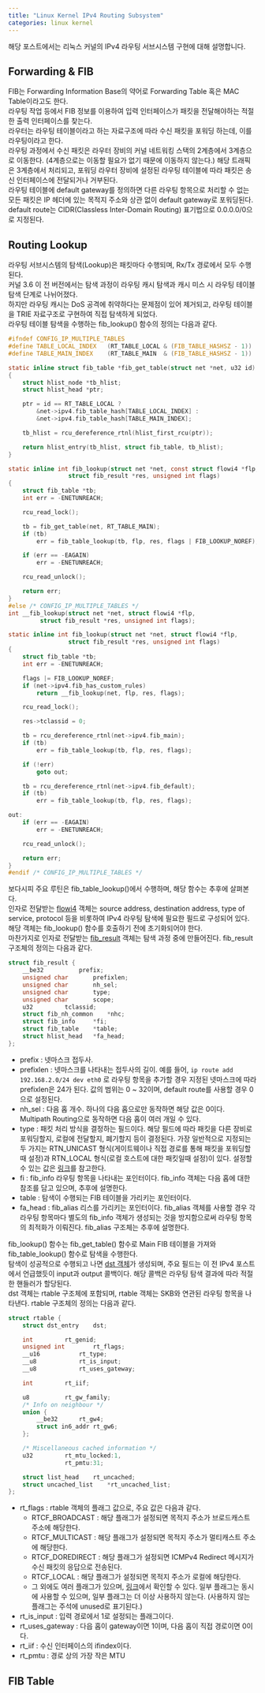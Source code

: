 ```yaml
---
title: "Linux Kernel IPv4 Routing Subsystem"
categories: linux kernel
---
```


해당 포스트에서는 리눅스 커널의 IPv4 라우팅 서브시스템 구현에 대해 설명합니다.

## Forwarding & FIB

FIB는 Forwarding Information Base의 약어로 Forwarding Table 혹은 MAC Table이라고도 한다.  
라우팅 작업 등에서 FIB 정보를 이용하여 입력 인터페이스가 패킷을 전달해야하는 적절한 출력 인터페이스를 찾는다.  
라우터는 라우팅 테이블이라고 하는 자료구조에 따라 수신 패킷을 포워딩 하는데, 이를 라우팅이라고 한다.  
라우팅 과정에서 수신 패킷은 라우터 장비의 커널 네트워킹 스택의 2계층에서 3계층으로 이동한다. (4계층으로는 이동할 필요가 없기 때문에 이동하지 않는다.)
해당 트래픽은 3계층에서 처리되고, 포워딩 라우터 장비에 설정된 라우팅 테이블에 따라 패킷은 송신 인터페이스에 전달되거나 거부된다.  
라우팅 테이블에 default gateway를 정의하면 다른 라우팅 항목으로 처리할 수 없는 모든 패킷은 IP 헤더에 있는 목적지 주소와 상관 없이 default gateway로 포워딩된다.  
default route는 CIDR(Classless Inter-Domain Routing) 표기법으로 0.0.0.0/0으로 지정된다.  

## Routing Lookup

라우팅 서브시스템의 탐색(Lookup)은 패킷마다 수행되며, Rx/Tx 경로에서 모두 수행된다.  
커널 3.6 이 전 버전에서는 탐색 과정이 라우팅 캐시 탐색과 캐시 미스 시 라우팅 테이블 탐색 단계로 나뉘어졌다.  
하지만 라우팅 캐시는 DoS 공격에 취약하다는 문제점이 있어 제거되고, 라우팅 테이블을 TRIE 자료구조로 구현하여 직접 탐색하게 되었다.  
라우팅 테이블 탐색을 수행하는 fib_lookup() 함수의 정의는 다음과 같다.
```c
#ifndef CONFIG_IP_MULTIPLE_TABLES
#define TABLE_LOCAL_INDEX	(RT_TABLE_LOCAL & (FIB_TABLE_HASHSZ - 1))
#define TABLE_MAIN_INDEX	(RT_TABLE_MAIN  & (FIB_TABLE_HASHSZ - 1))

static inline struct fib_table *fib_get_table(struct net *net, u32 id)
{
	struct hlist_node *tb_hlist;
	struct hlist_head *ptr;

	ptr = id == RT_TABLE_LOCAL ?
		&net->ipv4.fib_table_hash[TABLE_LOCAL_INDEX] :
		&net->ipv4.fib_table_hash[TABLE_MAIN_INDEX];

	tb_hlist = rcu_dereference_rtnl(hlist_first_rcu(ptr));

	return hlist_entry(tb_hlist, struct fib_table, tb_hlist);
}

static inline int fib_lookup(struct net *net, const struct flowi4 *flp,
			     struct fib_result *res, unsigned int flags)
{
	struct fib_table *tb;
	int err = -ENETUNREACH;

	rcu_read_lock();

	tb = fib_get_table(net, RT_TABLE_MAIN);
	if (tb)
		err = fib_table_lookup(tb, flp, res, flags | FIB_LOOKUP_NOREF);

	if (err == -EAGAIN)
		err = -ENETUNREACH;

	rcu_read_unlock();

	return err;
}
#else /* CONFIG_IP_MULTIPLE_TABLES */
int __fib_lookup(struct net *net, struct flowi4 *flp,
		 struct fib_result *res, unsigned int flags);

static inline int fib_lookup(struct net *net, struct flowi4 *flp,
			     struct fib_result *res, unsigned int flags)
{
	struct fib_table *tb;
	int err = -ENETUNREACH;

	flags |= FIB_LOOKUP_NOREF;
	if (net->ipv4.fib_has_custom_rules)
		return __fib_lookup(net, flp, res, flags);

	rcu_read_lock();

	res->tclassid = 0;

	tb = rcu_dereference_rtnl(net->ipv4.fib_main);
	if (tb)
		err = fib_table_lookup(tb, flp, res, flags);

	if (!err)
		goto out;

	tb = rcu_dereference_rtnl(net->ipv4.fib_default);
	if (tb)
		err = fib_table_lookup(tb, flp, res, flags);

out:
	if (err == -EAGAIN)
		err = -ENETUNREACH;

	rcu_read_unlock();

	return err;
}
#endif /* CONFIG_IP_MULTIPLE_TABLES */
```

보다시피 주요 루틴은 fib_table_lookup()에서 수행하며, 해당 함수는 추후에 살펴본다.  
인자로 전달받는 [flowi4](https://elixir.bootlin.com/linux/latest/source/include/net/flow.h#L69) 객체는 source address, destination address, type of service, protocol 등을 비롯하여 IPv4 라우팅 탐색에 필요한 필드로 구성되어 있다. 해당 객체는 fib_lookup() 함수를 호출하기 전에 초기화되어야 한다.  
마찬가지로 인자로 전달받는 [fib_result](https://elixir.bootlin.com/linux/latest/source/include/net/ip_fib.h#L165) 객체는 탐색 과정 중에 만들어진다. fib_result 구조체의 정의는 다음과 같다.
```c
struct fib_result {
	__be32			prefix;
	unsigned char		prefixlen;
	unsigned char		nh_sel;
	unsigned char		type;
	unsigned char		scope;
	u32			tclassid;
	struct fib_nh_common	*nhc;
	struct fib_info		*fi;
	struct fib_table	*table;
	struct hlist_head	*fa_head;
};
```
* prefix : 넷마스크 접두사.
* prefixlen : 넷마스크를 나타내는 접두사의 길이. 예를 들어, ```ip route add 192.168.2.0/24 dev eth0``` 로 라우팅 항목을 추가할 경우 지정된 넷마스크에 따라 prefixlen은 24가 된다. 값의 범위는 0 ~ 32이며, default route를 사용할 경우 0으로 설정된다.
* nh_sel : 다음 홉 개수. 하나의 다음 홉으로만 동작하면 해당 값은 0이다. Multipath Routing으로 동작하면 다음 홉이 여러 개일 수 있다.
* type : 패킷 처리 방식을 결정하는 필드이다. 해당 필드에 따라 패킷을 다른 장비로 포워딩할지, 로컬에 전달할지, 폐기할지 등이 결정된다. 가장 일반적으로 지정되는 두 가지는 RTN_UNICAST 형식(게이트웨이나 직접 경로를 통해 패킷을 포워딩할 때 설정)과 RTN_LOCAL 형식(로컬 호스트에 대한 패킷일때 설정)이 있다. 설정할 수 있는 값은 [링크](https://elixir.bootlin.com/linux/latest/source/include/uapi/linux/rtnetlink.h#L244)를 참고한다.
* fi : fib_info 라우팅 항목을 나타내는 포인터이다. fib_info 객체는 다음 홉에 대한 참조를 담고 있으며, 추후에 설명한다.
* table : 탐색이 수행되는 FIB 테이블을 가리키는 포인터이다.
* fa_head : fib_alias 리스를 가리키는 포인터이다. fib_alias 객체를 사용할 경우 각 라우팅 항목마다 별도의 fib_info 객체가 생성되는 것을 방지함으로써 라우팅 항목의 최적화가 이뤄진다. fib_alias 구조체는 추후에 설명한다.

fib_lookup() 함수는 fib_get_table() 함수로 Main FIB 테이블을 가져와 fib_table_lookup() 함수로 탐색을 수행한다.  
탐색이 성공적으로 수행되고 나면 [dst 객체](https://elixir.bootlin.com/linux/latest/source/include/net/dst.h#L25)가 생성되며, 주요 필드는 이 전 IPv4 포스트에서 언급했듯이 input과 output 콜백이다. 해당 콜백은 라우팅 탐색 결과에 따라 적절한 핸들러가 할당된다.  
dst 객체는 rtable 구조체에 포함되며, rtable 객체는 SKB와 연관된 라우팅 항목을 나타낸다. rtable 구조체의 정의는 다음과 같다.  
```c
struct rtable {
	struct dst_entry	dst;

	int			rt_genid;
	unsigned int		rt_flags;
	__u16			rt_type;
	__u8			rt_is_input;
	__u8			rt_uses_gateway;

	int			rt_iif;

	u8			rt_gw_family;
	/* Info on neighbour */
	union {
		__be32		rt_gw4;
		struct in6_addr	rt_gw6;
	};

	/* Miscellaneous cached information */
	u32			rt_mtu_locked:1,
				rt_pmtu:31;

	struct list_head	rt_uncached;
	struct uncached_list	*rt_uncached_list;
};
```
* rt_flags : rtable 객체의 플래그 값으로, 주요 값은 다음과 같다.
    * RTCF_BROADCAST : 해당 플래그가 설정되면 목적지 주소가 브로드캐스트 주소에 해당한다.
    * RTCF_MULTICAST : 해당 플래그가 설정되면 목적지 주소가 멀티캐스트 주소에 해당한다.
    * RTCF_DOREDIRECT : 해당 플래그가 설정되면 ICMPv4 Redirect 메시지가 수신 패킷의 응답으로 전송된다.
    * RTCF_LOCAL : 해당 플래그가 설정되면 목적지 주소가 로컬에 해당한다.
    * 그 외에도 여러 플래그가 있으며, [링크](https://elixir.bootlin.com/linux/latest/source/include/uapi/linux/in_route.h#L13)에서 확인할 수 있다. 일부 플래그는 동시에 사용할 수 있으며, 일부 플래그는 더 이상 사용하지 않는다. (사용하지 않는 플래그는 주석에 unused로 표기된다.)
* rt_is_input : 입력 경로에서 1로 설정되는 플래그이다.
* rt_uses_gateway : 다읍 홉이 gateway이면 1이며, 다음 홉이 직접 경로이면 0이다.
* rt_iif : 수신 인터페이스의 ifindex이다.
* rt_pmtu : 경로 상의 가장 작은 MTU

## FIB Table


